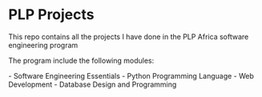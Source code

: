 # PLP Projects
<p> This repo contains all the projects I have done in the PLP Africa software engineering program</p>
<p> The program include the following modules:</p>
- Software Engineering Essentials
- Python Programming Language
- Web Development
- Database Design and Programming
